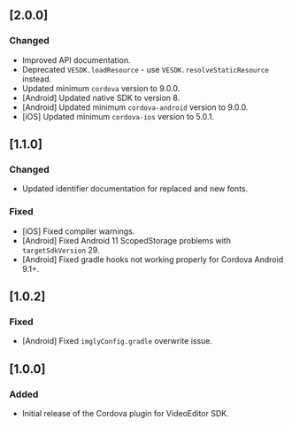 ## [2.0.0]

### Changed

* Improved API documentation.
* Deprecated `VESDK.loadResource` - use `VESDK.resolveStaticResource` instead.
* Updated minimum `cordova` version to 9.0.0.
* [Android] Updated native SDK to version 8.
* [Android] Updated minimum `cordova-android` version to 9.0.0.
* [iOS] Updated minimum `cordova-ios` version to 5.0.1.

## [1.1.0]

### Changed

* Updated identifier documentation for replaced and new fonts.

### Fixed

* [iOS] Fixed compiler warnings.
* [Android] Fixed Android 11 ScopedStorage problems with `targetSdkVersion` 29.
* [Android] Fixed gradle hooks not working properly for Cordova Android 9.1+.

## [1.0.2]

### Fixed

* [Android] Fixed `imglyConfig.gradle` overwrite issue.

## [1.0.0]

### Added

* Initial release of the Cordova plugin for VideoEditor SDK.
